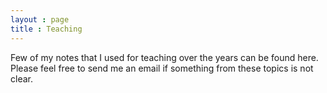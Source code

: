 ```yaml
---
layout : page
title : Teaching
---
```


Few of my notes that I used for teaching over the years can be found here. Please feel free to send me an email if something from these topics is not clear.
